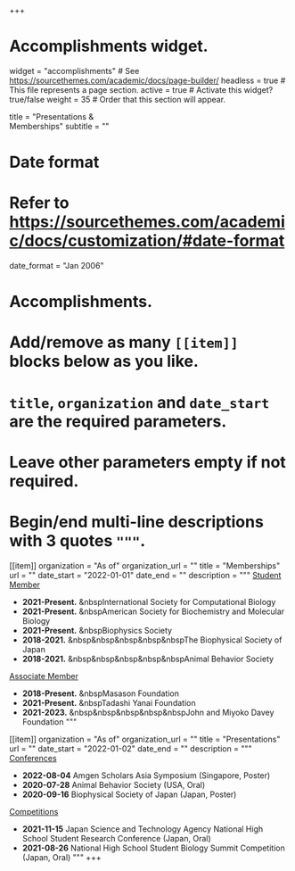 +++
# Accomplishments widget.
widget = "accomplishments"  # See https://sourcethemes.com/academic/docs/page-builder/
headless = true  # This file represents a page section.
active = true  # Activate this widget? true/false
weight = 35  # Order that this section will appear.

title = "Presentations &<br>Memberships"
subtitle = ""

# Date format
#   Refer to https://sourcethemes.com/academic/docs/customization/#date-format
date_format = "Jan 2006"

# Accomplishments.
#   Add/remove as many `[[item]]` blocks below as you like.
#   `title`, `organization` and `date_start` are the required parameters.
#   Leave other parameters empty if not required.
#   Begin/end multi-line descriptions with 3 quotes `"""`.

[[item]]
  organization = "As of"
  organization_url = ""
  title = "Memberships"
  url = ""
  date_start = "2022-01-01"
  date_end = ""
  description = """
  <u>Student Member</u>
  * **2021-Present.** &nbspInternational Society for Computational Biology
  * **2021-Present.** &nbspAmerican Society for Biochemistry and Molecular Biology
  * **2021-Present.** &nbspBiophysics Society
  * **2018-2021.** &nbsp&nbsp&nbsp&nbsp&nbspThe Biophysical Society of Japan
  * **2018-2021.** &nbsp&nbsp&nbsp&nbsp&nbspAnimal Behavior Society
  
  <u>Associate Member</u>
  * **2018-Present.** &nbspMasason Foundation
  * **2021-Present.** &nbspTadashi Yanai Foundation
  * **2021-2023.** &nbsp&nbsp&nbsp&nbsp&nbspJohn and Miyoko Davey Foundation
  """

[[item]]
  organization = "As of"
  organization_url = ""
  title = "Presentations"
  url = ""
  date_start = "2022-01-02"
  date_end = ""
  description = """
  <u>Conferences</u>
  * **2022-08-04** Amgen Scholars Asia Symposium (Singapore, Poster)
  * **2020-07-28** Animal Behavior Society (USA, Oral)
  * **2020-09-16** Biophysical Society of Japan (Japan, Poster)
  
  <u>Competitions</u>
  * **2021-11-15** Japan Science and Technology Agency National High School Student Research Conference (Japan, Oral)
  * **2021-08-26** National High School Student Biology Summit Competition (Japan, Oral)
  """
+++
